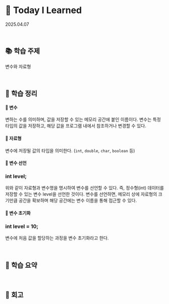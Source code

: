 # 📘 Today I Learned
2025.04.07

<br>

## 📚 학습 주제
변수와 자료형

<br>

## 📒 학습 정리
#### 🔸 변수
변하는 수를 의미하며, 값을 저장할 수 있는 메모리 공간에 붙인 이름이다.
변수는 특정 타입의 값을 저장하고, 해당 값을 프로그램 내에서 참조하거나 변경할 수 있다.

#### 🔸 자료형 
변수에 저장될 값의 타입을 의미한다.
(`int`, `double`, `char`, `boolean` 등)

#### 🔸 변수 선언
### int level; 
위와 같이 자료형과 변수명을 명시하여 변수를 선언할 수 있다. 즉, 정수형(int) 데이터를 저장할 수 있는 변수 level을 선언한 것이다.
변수를 선언하면, 메모리 상에 자료형의 크기만큼 공간을 확보하며 해당 공간에는 변수 이름을 통해 접근할 수 있다.

#### 🔸 변수 초기화
### int level = 10;
변수에 처음 값을 할당하는 과정을 변수 초기화라고 한다.

<br>

## 📝 학습 요약


<br>

## 💭 회고